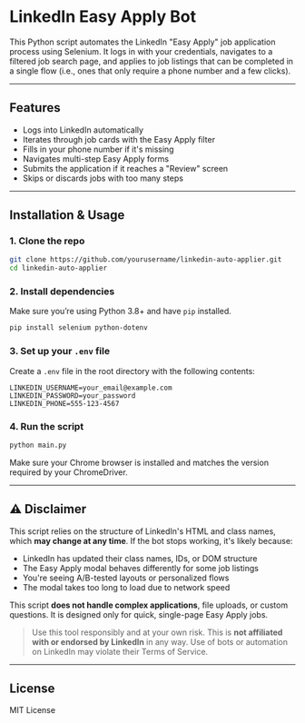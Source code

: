 # LinkedIn Easy Apply Bot 

This Python script automates the LinkedIn "Easy Apply" job application process using Selenium. It logs in with your credentials, navigates to a filtered job search page, and applies to job listings that can be completed in a single flow (i.e., ones that only require a phone number and a few clicks).

---

##  Features

- Logs into LinkedIn automatically  
- Iterates through job cards with the Easy Apply filter  
- Fills in your phone number if it's missing  
- Navigates multi-step Easy Apply forms  
- Submits the application if it reaches a "Review" screen  
- Skips or discards jobs with too many steps  

---

##  Installation & Usage

### 1. Clone the repo
```bash
git clone https://github.com/yourusername/linkedin-auto-applier.git
cd linkedin-auto-applier
```

### 2. Install dependencies
Make sure you’re using Python 3.8+ and have `pip` installed.

```bash
pip install selenium python-dotenv
```

### 3. Set up your `.env` file
Create a `.env` file in the root directory with the following contents:

```
LINKEDIN_USERNAME=your_email@example.com
LINKEDIN_PASSWORD=your_password
LINKEDIN_PHONE=555-123-4567
```

### 4. Run the script
```bash
python main.py
```

Make sure your Chrome browser is installed and matches the version required by your ChromeDriver.

---

## ⚠️ Disclaimer

This script relies on the structure of LinkedIn's HTML and class names, which **may change at any time**. If the bot stops working, it's likely because:

- LinkedIn has updated their class names, IDs, or DOM structure  
- The Easy Apply modal behaves differently for some job listings  
- You're seeing A/B-tested layouts or personalized flows  
- The modal takes too long to load due to network speed  

This script **does not handle complex applications**, file uploads, or custom questions. It is designed only for quick, single-page Easy Apply jobs.

> Use this tool responsibly and at your own risk. This is **not affiliated with or endorsed by LinkedIn** in any way. Use of bots or automation on LinkedIn may violate their Terms of Service.

---

##  License

MIT License
